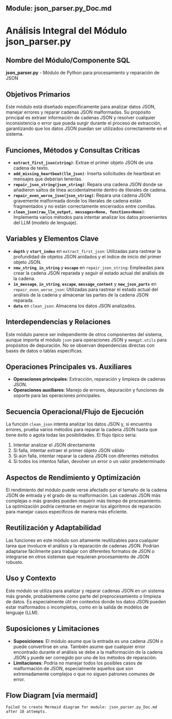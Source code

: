 ## Module: json_parser.py_Doc.md

# Análisis Integral del Módulo json_parser.py

## Nombre del Módulo/Componente SQL
**json_parser.py** - Módulo de Python para procesamiento y reparación de JSON

## Objetivos Primarios
Este módulo está diseñado específicamente para analizar datos JSON, manejar errores y reparar cadenas JSON malformadas. Su propósito principal es extraer información de cadenas JSON y resolver cualquier inconsistencia o error que pueda surgir durante el proceso de extracción, garantizando que los datos JSON puedan ser utilizados correctamente en el sistema.

## Funciones, Métodos y Consultas Críticas
- **`extract_first_json(string)`**: Extrae el primer objeto JSON de una cadena de texto.
- **`add_missing_heartbeat(llm_json)`**: Inserta solicitudes de heartbeat en mensajes que deberían tenerlas.
- **`repair_json_string(json_string)`**: Repara una cadena JSON donde se añadieron saltos de línea accidentalmente dentro de literales de cadena.
- **`repair_even_worse_json(json_string)`**: Repara una cadena JSON gravemente malformada donde los literales de cadena están fragmentados y no están correctamente encerrados entre comillas.
- **`clean_json(raw_llm_output, messages=None, functions=None)`**: Implementa varios métodos para intentar analizar los datos provenientes del LLM (modelo de lenguaje).

## Variables y Elementos Clave
- **`depth`** y **`start_index`** en `extract_first_json`: Utilizadas para rastrear la profundidad de objetos JSON anidados y el índice de inicio del primer objeto JSON.
- **`new_string`**, **`in_string`** y **`escape`** en `repair_json_string`: Empleadas para crear la cadena JSON reparada y seguir el estado actual del análisis de la cadena.
- **`in_message`**, **`in_string`**, **`escape`**, **`message_content`** y **`new_json_parts`** en `repair_even_worse_json`: Utilizadas para rastrear el estado actual del análisis de la cadena y almacenar las partes de la cadena JSON reparada.
- **`data`** en `clean_json`: Almacena los datos JSON analizados.

## Interdependencias y Relaciones
Este módulo parece ser independiente de otros componentes del sistema, aunque importa el módulo `json` para operaciones JSON y `memgpt.utils` para propósitos de depuración. No se observan dependencias directas con bases de datos o tablas específicas.

## Operaciones Principales vs. Auxiliares
- **Operaciones principales**: Extracción, reparación y limpieza de cadenas JSON.
- **Operaciones auxiliares**: Manejo de errores, depuración y funciones de soporte para las operaciones principales.

## Secuencia Operacional/Flujo de Ejecución
La función `clean_json` intenta analizar los datos JSON y, si encuentra errores, prueba varios métodos para reparar la cadena JSON hasta que tiene éxito o agota todas las posibilidades. El flujo típico sería:
1. Intentar analizar el JSON directamente
2. Si falla, intentar extraer el primer objeto JSON válido
3. Si aún falla, intentar reparar la cadena JSON con diferentes métodos
4. Si todos los intentos fallan, devolver un error o un valor predeterminado

## Aspectos de Rendimiento y Optimización
El rendimiento del módulo puede verse afectado por el tamaño de la cadena JSON de entrada y el grado de su malformación. Las cadenas JSON más complejas o más grandes pueden requerir más tiempo de procesamiento. La optimización podría centrarse en mejorar los algoritmos de reparación para manejar casos específicos de manera más eficiente.

## Reutilización y Adaptabilidad
Las funciones en este módulo son altamente reutilizables para cualquier tarea que involucre el análisis y la reparación de cadenas JSON. Podrían adaptarse fácilmente para trabajar con diferentes formatos de JSON o integrarse en otros sistemas que requieran procesamiento de JSON robusto.

## Uso y Contexto
Este módulo se utiliza para analizar y reparar cadenas JSON en un sistema más grande, probablemente como parte del preprocesamiento o limpieza de datos. Es especialmente útil en contextos donde los datos JSON pueden estar malformados o incompletos, como en la salida de modelos de lenguaje (LLM).

## Suposiciones y Limitaciones
- **Suposiciones**: El módulo asume que la entrada es una cadena JSON o puede convertirse en una. También asume que cualquier error encontrado durante el análisis se debe a la malformación de la cadena JSON y puede ser corregido por uno de los métodos de reparación.
- **Limitaciones**: Podría no manejar todos los posibles casos de malformación de JSON, especialmente aquellos que son extremadamente complejos o que no siguen patrones comunes de error.
## Flow Diagram [via mermaid]
```mermaid
Failed to create Mermaid diagram for module: json_parser.py_Doc.md after 10 attempts.
```
